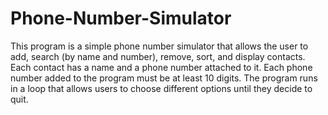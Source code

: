 # Phone-Number-Simulator

This program is a simple phone number simulator that allows the user to add, search (by name and number), remove, sort, and display contacts. Each contact has a name and a phone number attached to it. Each phone number added to the program must be at least 10 digits. The program runs in a loop that allows users to choose different options until they decide to quit.
